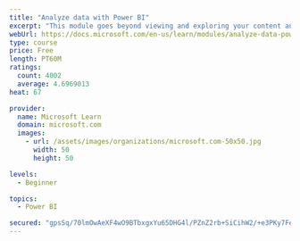 ```yaml
---
title: "Analyze data with Power BI"
excerpt: "This module goes beyond viewing and exploring your content and explains how to interact with it by working with reports and dashboards to uncover and share new business insights."
webUrl: https://docs.microsoft.com/en-us/learn/modules/analyze-data-power-bi/
type: course
price: Free
length: PT60M
ratings:
  count: 4002
  average: 4.6969013
heat: 67

provider:
  name: Microsoft Learn
  domain: microsoft.com
  images:
    - url: /assets/images/organizations/microsoft.com-50x50.jpg
      width: 50
      height: 50

levels:
  - Beginner

topics:
  - Power BI

secured: "gpsSq/70lmOwAeXF4wO9BTbxgxYu65DHG4l/PZnZ2rb+SiCihW2/+e3PKy7FeZ7Hq4d7QIAYpOxQGBJ0gvfg5MFUt4FCn26DMgF9J0IwUMHUF+e9PPo4mmZAGr27blAodxmwvwEi1hN7HSmnU14lys5nDyXOYzwx7r1xfLHcGHdOoIKsMoAcfiLQ4GqjcIrBd+lFowI0Oprz5VYlzBeCNRg7BAicm+8oadxnTKuoRK/rtWQzicabXZiG7X7jIG3nTLQK/7aP2ZYHRI6iF88aumSm/RKpdceQRLWiQcW1wxgl+V33hejmTUPRKWmlZ+FhRGEqXc5+bnjMTw75xDtubYt9S6Jxy0QA6dIX6Ns075W0YQUrpKTO2ElgBvHF+PKSw1OKsidiMXAr3/0qfzm+WQ==;Y3iF07jBZEIryXkNmOyFdw=="
---
```


